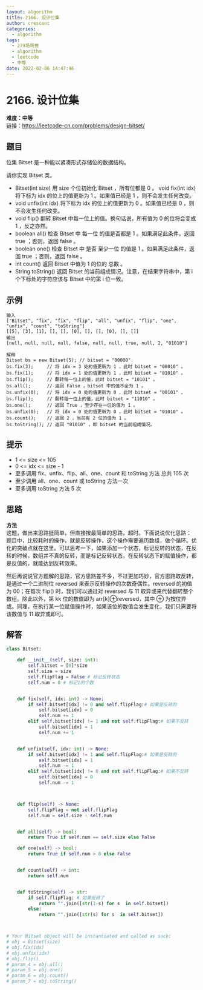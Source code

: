 ```yaml
---
layout: algorithm
title: 2166. 设计位集
author: crescent
categories:
  - algorithm
tags:
  - 279场周赛
  - algorithm
  - leetcode
  - 中等
date: 2022-02-06 14:47:46
---
```

# 2166. 设计位集
**难度：中等**  
链接：https://leetcode-cn.com/problems/design-bitset/
## 题目
位集 Bitset 是一种能以紧凑形式存储位的数据结构。

请你实现 Bitset 类。
+ Bitset(int size) 用 size 个位初始化 Bitset ，所有位都是 0 。
void fix(int idx) 将下标为 idx 的位上的值更新为 1 。如果值已经是 1 ，则不会发生任何改变。
+ void unfix(int idx) 将下标为 idx 的位上的值更新为 0 。如果值已经是 0 ，则不会发生任何改变。
+ void flip() 翻转 Bitset 中每一位上的值。换句话说，所有值为 0 的位将会变成 1 ，反之亦然。
+ boolean all() 检查 Bitset 中 每一位 的值是否都是 1 。如果满足此条件，返回 true ；否则，返回 false 。
+ boolean one() 检查 Bitset 中 是否 至少一位 的值是 1 。如果满足此条件，返回 true ；否则，返回 false 。
+ int count() 返回 Bitset 中值为 1 的位的 总数 。
+ String toString() 返回 Bitset 的当前组成情况。注意，在结果字符串中，第 i 个下标处的字符应该与 Bitset 中的第 i 位一致。


## 示例
```
输入
["Bitset", "fix", "fix", "flip", "all", "unfix", "flip", "one", "unfix", "count", "toString"]
[[5], [3], [1], [], [], [0], [], [], [0], [], []]
输出
[null, null, null, null, false, null, null, true, null, 2, "01010"]

解释
Bitset bs = new Bitset(5); // bitset = "00000".
bs.fix(3);     // 将 idx = 3 处的值更新为 1 ，此时 bitset = "00010" 。
bs.fix(1);     // 将 idx = 1 处的值更新为 1 ，此时 bitset = "01010" 。
bs.flip();     // 翻转每一位上的值，此时 bitset = "10101" 。
bs.all();      // 返回 False ，bitset 中的值不全为 1 。
bs.unfix(0);   // 将 idx = 0 处的值更新为 0 ，此时 bitset = "00101" 。
bs.flip();     // 翻转每一位上的值，此时 bitset = "11010" 。
bs.one();      // 返回 True ，至少存在一位的值为 1 。
bs.unfix(0);   // 将 idx = 0 处的值更新为 0 ，此时 bitset = "01010" 。
bs.count();    // 返回 2 ，当前有 2 位的值为 1 。
bs.toString(); // 返回 "01010" ，即 bitset 的当前组成情况。
```

## 提示
+ 1 <= size <= 105
+ 0 <= idx <= size - 1
+ 至多调用 fix、unfix、flip、all、one、count 和 toString 方法 总共 105 次
+ 至少调用 all、one、count 或 toString 方法一次
+ 至多调用 toString 方法 5 次

## 思路
**方法**  
这题，做出来思路挺简单，但直接按最简单的思路，超时。下面说说优化思路：    
题目中，比较耗时的操作，就是反转操作，这个操作需要遍历数组，做个循环。优化的突破点就在这里。可以思考一下，如果添加一个状态，标记反转的状态，在反转的时候，数组并不真的反转，而是标记反转状态。在反转状态下的赋值操作，都是反值的，就能达到反转效果。   


然后再说说官方题解的思路，官方思路差不多，不过更加巧妙，官方思路取反转，是通过一个二进制位 reversed 来表示反转操作的次数奇偶性。reversed 的初值为 00；在每次 flip() 时，我们可以通过对 reversed 与 11 取异或来代替翻转整个数组。除此以外，第 kk 位的数值即为 arr[k]⊕reversed，其中 ⊕ 为按位异或。同理，在执行某一位赋值操作时，如果该位的数值会发生变化，我们只需要将该数值与 11 取异或即可。


## 解答
``` python
class Bitset:

    def __init__(self, size: int):
        self.bitset = [0]*size
        self.size = size
        self.flipFlag = False # 标记反转状态
        self.num = 0 # 标记1的个数


    def fix(self, idx: int) -> None:
        if self.bitset[idx] != 0 and self.flipFlag:# 如果是反转的
            self.bitset[idx] = 0
            self.num += 1
        elif self.bitset[idx] != 1 and not self.flipFlag:# 如果不反转
            self.bitset[idx] = 1
            self.num += 1


    def unfix(self, idx: int) -> None:
        if self.bitset[idx] != 1 and self.flipFlag:# 如果是反转的
            self.bitset[idx] = 1
            self.num -= 1
        elif self.bitset[idx] != 0 and not self.flipFlag:# 如果不反转
            self.bitset[idx] = 0
            self.num -= 1



    def flip(self) -> None:
        self.flipFlag = not self.flipFlag
        self.num = self.size - self.num


    def all(self) -> bool:
        return True if self.num == self.size else False

    def one(self) -> bool:
        return True if self.num > 0 else False


    def count(self) -> int:
        return self.num


    def toString(self) -> str:
        if self.flipFlag: # 如果反转了
            return "".join([str(1-s) for s  in self.bitset])
        else:
            return "".join([str(s) for s  in self.bitset])



# Your Bitset object will be instantiated and called as such:
# obj = Bitset(size)
# obj.fix(idx)
# obj.unfix(idx)
# obj.flip()
# param_4 = obj.all()
# param_5 = obj.one()
# param_6 = obj.count()
# param_7 = obj.toString()
```